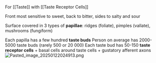 For [[Taste]] with [[Taste Receptor Cells]]

Front most sensitive to sweet, back to bitter, sides to salty and sour

Surface covered in 3 types of **papillae**: ridges (foliate), pimples (vallate), mushrooms (fungiform)

Each papilla has a few hundred **taste buds**
Person on average has 2000-5000 taste buds (rarely 500 or 20 000)
Each taste bud has 50-150 **taste receptor cells** + basal cells around taste cells + gustatory afferent axons
![Pasted_image_20250122024913.png](pasted_image_20250122024913.png)
